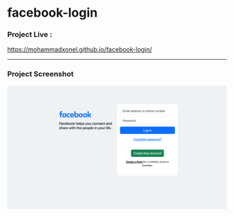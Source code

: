 # facebook-login

### Project Live :
https://mohammadxonel.github.io/facebook-login/


------

### Project Screenshot
![](https://github.com/mohammadxonel/facebook-login/blob/main/Screenshot.png)

